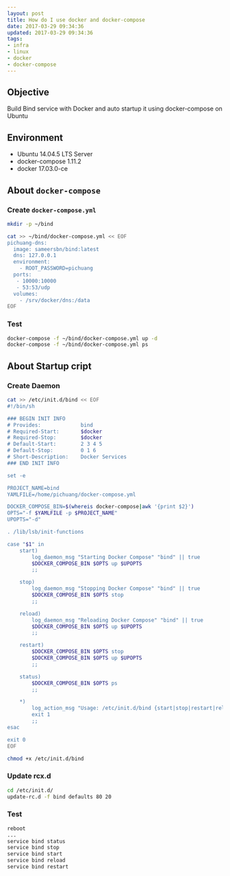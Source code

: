```yaml
---
layout: post
title: How do I use docker and docker-compose
date: 2017-03-29 09:34:36
updated: 2017-03-29 09:34:36
tags:
- infra
- linux
- docker
- docker-compose
---
```


## Objective
Build Bind service with Docker and auto startup it using docker-compose on Ubuntu

<!--more-->

## Environment
- Ubuntu 14.04.5 LTS Server
- docker-compose 1.11.2
- docker 17.03.0-ce

## About `docker-compose`

### Create `docker-compose.yml`
```bash
mkdir -p ~/bind

cat >> ~/bind/docker-compose.yml << EOF
pichuang-dns:
  image: sameersbn/bind:latest
  dns: 127.0.0.1
  environment:
    - ROOT_PASSWORD=pichuang
  ports:
   - 10000:10000
   - 53:53/udp
  volumes:
    - /srv/docker/dns:/data
EOF
```

<!--more-->

### Test
```bash
docker-compose -f ~/bind/docker-compose.yml up -d
docker-compose -f ~/bind/docker-compose.yml ps
```

## About Startup cript

### Create Daemon
```bash
cat >> /etc/init.d/bind << EOF
#!/bin/sh

### BEGIN INIT INFO
# Provides:             bind
# Required-Start:       $docker
# Required-Stop:        $docker
# Default-Start:        2 3 4 5
# Default-Stop:         0 1 6
# Short-Description:    Docker Services
### END INIT INFO

set -e

PROJECT_NAME=bind
YAMLFILE=/home/pichuang/docker-compose.yml

DOCKER_COMPOSE_BIN=$(whereis docker-compose|awk '{print $2}')
OPTS="-f $YAMLFILE -p $PROJECT_NAME"
UPOPTS="-d"

. /lib/lsb/init-functions

case "$1" in
    start)
        log_daemon_msg "Starting Docker Compose" "bind" || true
        $DOCKER_COMPOSE_BIN $OPTS up $UPOPTS
        ;;

    stop)
        log_daemon_msg "Stopping Docker Compose" "bind" || true
        $DOCKER_COMPOSE_BIN $OPTS stop
        ;;

    reload)
        log_daemon_msg "Reloading Docker Compose" "bind" || true
        $DOCKER_COMPOSE_BIN $OPTS up $UPOPTS
        ;;

    restart)
        $DOCKER_COMPOSE_BIN $OPTS stop
        $DOCKER_COMPOSE_BIN $OPTS up $UPOPTS
        ;;

    status)
        $DOCKER_COMPOSE_BIN $OPTS ps
        ;;

    *)
        log_action_msg "Usage: /etc/init.d/bind {start|stop|restart|reload|status}" || true
        exit 1
        ;;
esac

exit 0
EOF

chmod +x /etc/init.d/bind
```

### Update rcx.d
```bash
cd /etc/init.d/
update-rc.d -f bind defaults 80 20
```

### Test
```bash
reboot
...
service bind status
service bind stop
service bind start
service bind reload
service bind restart
```

